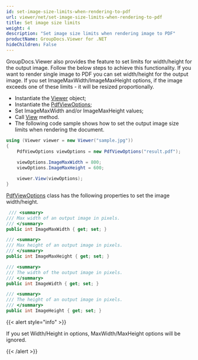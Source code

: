 ```yaml
---
id: set-image-size-limits-when-rendering-to-pdf
url: viewer/net/set-image-size-limits-when-rendering-to-pdf
title: Set image size limits
weight: 4
description: "Set image size limits when rendering image to PDF"
productName: GroupDocs.Viewer for .NET
hideChildren: False
---
```

GroupDocs.Viewer also provides the feature to set limits for width/height for the output image. Follow the below steps to achieve this functionality.
If you want to render single image to PDF you can set width/height for the output image.
If you set ImageMaxWidth/ImageMaxHeight options, if the image exceeds one of these limits - it will be resized proportionally.

* Instantiate the [Viewer](https://reference.groupdocs.com/net/viewer/groupdocs.viewer/viewer) object;
* Instantiate the [PdfViewOptions](https://reference.groupdocs.com/net/viewer/groupdocs.viewer.options/pdfviewoptions);
* Set ImageMaxWidth and/or ImageMaxHeight values;
* Call [View](https://reference.groupdocs.com/net/viewer/groupdocs.viewer/viewer/methods/view) method.
* The following code sample shows how to set the output image size limits when rendering the document.

```csharp
using (Viewer viewer = new Viewer("sample.jpg"))
{
    PdfViewOptions viewOptions = new PdfViewOptions("result.pdf");
    
    viewOptions.ImageMaxWidth = 800;
    viewOptions.ImageMaxHeight = 600;

    viewer.View(viewOptions);
}
```

[PdfViewOptions](https://reference.groupdocs.com/net/viewer/groupdocs.viewer.options/pdfviewoptions) class
has the following properties to set the image width/height.

```csharp
 /// <summary>
/// Max width of an output image in pixels.
/// </summary>
public int ImageMaxWidth { get; set; }

/// <summary>
/// Max height of an output image in pixels.
/// </summary>
public int ImageMaxHeight { get; set; }

/// <summary>
/// The width of the output image in pixels.
/// </summary>
public int ImageWidth { get; set; }

/// <summary>
/// The height of an output image in pixels.
/// </summary>
public int ImageHeight { get; set; }
```

{{< alert style="info" >}}

If you set Width/Height in options, MaxWidth/MaxHeight options will be ignored.

{{< /alert >}}